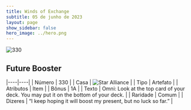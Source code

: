 ```yaml
---
title: Winds of Exchange
subtitle: 05 de junho de 2023
layout: page
show_sidebar: false
hero_image: ../hero.png
---
```


![330](https://mastervault-storage-prod.s3.amazonaws.com/media/card_front/en/600_330_347cee1042fe_en.png)


## Future Booster

|----|----|
| Número | 330 |
| Casa | ![Star Alliance](https://archonarcana.com/images/thumb/7/7d/Star_Alliance.png/22px-Star_Alliance.png "Aliança Estelar") |
| Tipo | Artefato |
| Atributos | Item |
| Bônus | 1A |
| Texto | Omni: Look at the top card of your deck. You may put it on the bottom of your deck.  |
| Raridade | Comum |
| Dizeres | “I keep hoping it will boost my present, but no luck so far.”  |
